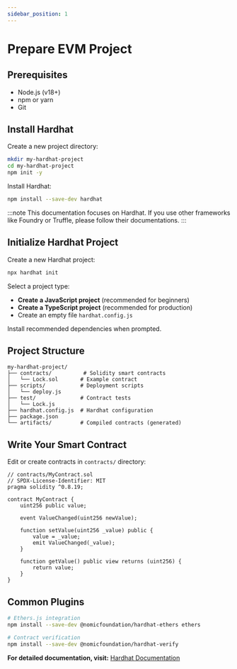```yaml
---
sidebar_position: 1
---
```


# Prepare EVM Project

## Prerequisites

- Node.js (v18+)
- npm or yarn
- Git

## Install Hardhat

Create a new project directory:

```bash
mkdir my-hardhat-project
cd my-hardhat-project
npm init -y
```

Install Hardhat:

```bash
npm install --save-dev hardhat
```

:::note
This documentation focuses on Hardhat. If you use other frameworks like Foundry or Truffle, please follow their documentations.
:::

## Initialize Hardhat Project

Create a new Hardhat project:

```bash
npx hardhat init
```

Select a project type:

- **Create a JavaScript project** (recommended for beginners)
- **Create a TypeScript project** (recommended for production)
- Create an empty file `hardhat.config.js`

Install recommended dependencies when prompted.

## Project Structure

```
my-hardhat-project/
├── contracts/          # Solidity smart contracts
│   └── Lock.sol       # Example contract
├── scripts/           # Deployment scripts
│   └── deploy.js
├── test/              # Contract tests
│   └── Lock.js
├── hardhat.config.js  # Hardhat configuration
├── package.json
└── artifacts/         # Compiled contracts (generated)
```

## Write Your Smart Contract

Edit or create contracts in `contracts/` directory:

```solidity
// contracts/MyContract.sol
// SPDX-License-Identifier: MIT
pragma solidity ^0.8.19;

contract MyContract {
    uint256 public value;

    event ValueChanged(uint256 newValue);

    function setValue(uint256 _value) public {
        value = _value;
        emit ValueChanged(_value);
    }

    function getValue() public view returns (uint256) {
        return value;
    }
}
```

## Common Plugins

```bash
# Ethers.js integration
npm install --save-dev @nomicfoundation/hardhat-ethers ethers

# Contract verification
npm install --save-dev @nomicfoundation/hardhat-verify
```

**For detailed documentation, visit:** [Hardhat Documentation](https://hardhat.org/docs)
